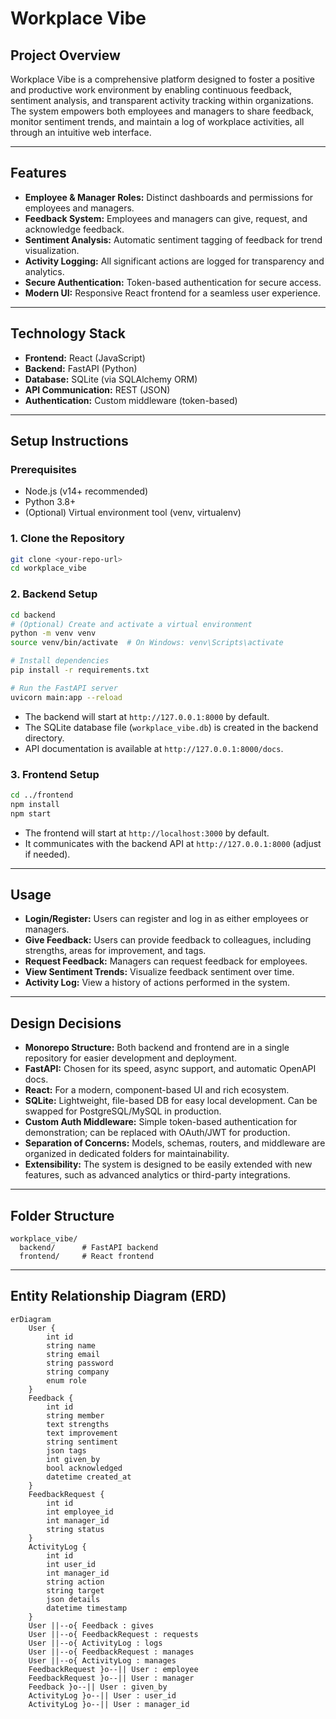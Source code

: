 # Workplace Vibe

## Project Overview
Workplace Vibe is a comprehensive platform designed to foster a positive and productive work environment by enabling continuous feedback, sentiment analysis, and transparent activity tracking within organizations. The system empowers both employees and managers to share feedback, monitor sentiment trends, and maintain a log of workplace activities, all through an intuitive web interface.

---

## Features
- **Employee & Manager Roles:** Distinct dashboards and permissions for employees and managers.
- **Feedback System:** Employees and managers can give, request, and acknowledge feedback.
- **Sentiment Analysis:** Automatic sentiment tagging of feedback for trend visualization.
- **Activity Logging:** All significant actions are logged for transparency and analytics.
- **Secure Authentication:** Token-based authentication for secure access.
- **Modern UI:** Responsive React frontend for a seamless user experience.

---

## Technology Stack
- **Frontend:** React (JavaScript)
- **Backend:** FastAPI (Python)
- **Database:** SQLite (via SQLAlchemy ORM)
- **API Communication:** REST (JSON)
- **Authentication:** Custom middleware (token-based)

---

## Setup Instructions

### Prerequisites
- Node.js (v14+ recommended)
- Python 3.8+
- (Optional) Virtual environment tool (venv, virtualenv)

### 1. Clone the Repository
```sh
git clone <your-repo-url>
cd workplace_vibe
```

### 2. Backend Setup

```sh
cd backend
# (Optional) Create and activate a virtual environment
python -m venv venv
source venv/bin/activate  # On Windows: venv\Scripts\activate

# Install dependencies
pip install -r requirements.txt

# Run the FastAPI server
uvicorn main:app --reload
```
- The backend will start at `http://127.0.0.1:8000` by default.
- The SQLite database file (`workplace_vibe.db`) is created in the backend directory.
- API documentation is available at `http://127.0.0.1:8000/docs`.

### 3. Frontend Setup

```sh
cd ../frontend
npm install
npm start
```
- The frontend will start at `http://localhost:3000` by default.
- It communicates with the backend API at `http://127.0.0.1:8000` (adjust if needed).

---

## Usage
- **Login/Register:** Users can register and log in as either employees or managers.
- **Give Feedback:** Users can provide feedback to colleagues, including strengths, areas for improvement, and tags.
- **Request Feedback:** Managers can request feedback for employees.
- **View Sentiment Trends:** Visualize feedback sentiment over time.
- **Activity Log:** View a history of actions performed in the system.

---

## Design Decisions
- **Monorepo Structure:** Both backend and frontend are in a single repository for easier development and deployment.
- **FastAPI:** Chosen for its speed, async support, and automatic OpenAPI docs.
- **React:** For a modern, component-based UI and rich ecosystem.
- **SQLite:** Lightweight, file-based DB for easy local development. Can be swapped for PostgreSQL/MySQL in production.
- **Custom Auth Middleware:** Simple token-based authentication for demonstration; can be replaced with OAuth/JWT for production.
- **Separation of Concerns:** Models, schemas, routers, and middleware are organized in dedicated folders for maintainability.
- **Extensibility:** The system is designed to be easily extended with new features, such as advanced analytics or third-party integrations.

---

## Folder Structure
```
workplace_vibe/
  backend/      # FastAPI backend
  frontend/     # React frontend
```

---

## Entity Relationship Diagram (ERD)

```mermaid
erDiagram
    User {
        int id
        string name
        string email
        string password
        string company
        enum role
    }
    Feedback {
        int id
        string member
        text strengths
        text improvement
        string sentiment
        json tags
        int given_by
        bool acknowledged
        datetime created_at
    }
    FeedbackRequest {
        int id
        int employee_id
        int manager_id
        string status
    }
    ActivityLog {
        int id
        int user_id
        int manager_id
        string action
        string target
        json details
        datetime timestamp
    }
    User ||--o{ Feedback : gives
    User ||--o{ FeedbackRequest : requests
    User ||--o{ ActivityLog : logs
    User ||--o{ FeedbackRequest : manages
    User ||--o{ ActivityLog : manages
    FeedbackRequest }o--|| User : employee
    FeedbackRequest }o--|| User : manager
    Feedback }o--|| User : given_by
    ActivityLog }o--|| User : user_id
    ActivityLog }o--|| User : manager_id
```
